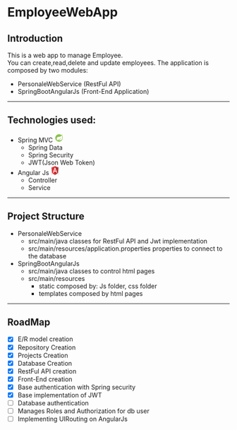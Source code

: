 # EmployeeWebApp

## Introduction

This is a web app to manage Employee.<br>
You can create,read,delete and update employees.
The application is composed by two modules:

- PersonaleWebService (RestFul API)
- SpringBootAngularJs (Front-End Application)

---
## Technologies used:
- Spring MVC <img src="https://github.com/diegoDeveloper00/EmployeeWebApp/blob/master/spring-logo.png" width="20" height="20">
   - Spring Data 
    - Spring Security
     - JWT(Json Web Token)
- Angular Js <img src="https://github.com/diegoDeveloper00/EmployeeWebApp/blob/master/angular-logo.png" width="20" height="20">
  - Controller
   - Service
---

## Project Structure

- PersonaleWebService 
  - src/main/java classes for RestFul API and Jwt implementation
  - src/main/resources/application.properties properties to
connect to the database
- SpringBootAngularJs 
  - src/main/java classes to control html pages
  - src/main/resources
    - static composed by: Js folder, css folder
    - templates composed by html pages

---
## RoadMap

- [x] E/R model creation
- [x] Repository Creation
- [x] Projects Creation
- [x] Database Creation
- [x] RestFul API creation
- [x] Front-End creation
- [x] Base authentication with Spring security
- [x] Base implementation of JWT
- [ ] Database authentication
- [ ] Manages Roles and Authorization for db user
- [ ] Implementing UIRouting on AngularJs
